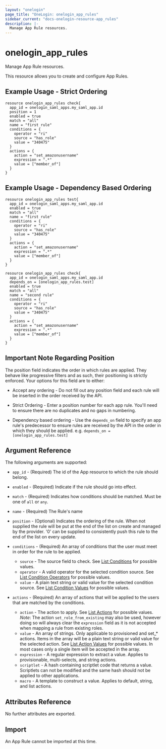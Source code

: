 ```yaml
---
layout: "onelogin"
page_title: "OneLogin: onelogin_app_rules"
sidebar_current: "docs-onelogin-resource-app_rules"
description: |-
  Manage App Rule resources.
---
```


# onelogin_app_rules

Manage App Rule resources.

This resource allows you to create and configure App Rules.

## Example Usage - Strict Ordering

```hcl
resource onelogin_app_rules check{
  app_id = onelogin_saml_apps.my_saml_app.id
  position = 1
  enabled = true
  match = "all"
  name = "first rule"
  conditions = {
    operator = "ri"
    source = "has_role"
    value = "340475"
  }
  actions = {
    action = "set_amazonusername"
    expression = ".*"
    value = ["member_of"]
  }
}
```

## Example Usage - Dependency Based Ordering

```hcl
resource onelogin_app_rules test{
  app_id = onelogin_saml_apps.my_saml_app.id
  enabled = true
  match = "all"
  name = "first rule"
  conditions = {
    operator = "ri"
    source = "has_role"
    value = "340475"
  }
  actions = {
    action = "set_amazonusername"
    expression = ".*"
    value = ["member_of"]
  }
}

resource onelogin_app_rules check{
  app_id = onelogin_saml_apps.my_saml_app.id
  depends_on = [onelogin_app_rules.test]
  enabled = true
  match = "all"
  name = "second rule"
  conditions = {
    operator = "ri"
    source = "has_role"
    value = "340475"
  }
  actions = {
    action = "set_amazonusername"
    expression = ".*"
    value = ["member_of"]
  }
}
```

## Important Note Regarding Position

The position field indicates the order in which rules are applied. They behave like progressive filters and as such, their positioning is strictly enforced. Your options for this field are to either:

* Accept any ordering - Do not fill out any position field and each rule will be inserted in the order received by the API.

* Strict Ordering - Enter a position number for each app rule. You'll need to ensure there are no duplicates and no gaps in numbering.

* Dependency based ordering - Use the `depends_on` field to specify an app rule's predecessor to ensure rules are received by the API in the order in which they should be applied. e.g. `depends_on = [onelogin_app_rules.test]`

## Argument Reference

The following arguments are supported:

* `app_id` - (Required) The id of the App resource to which the rule should belong.

* `enabled` - (Required) Indicate if the rule should go into effect.

* `match` - (Required) Indicates how conditions should be matched. Must be one of `all` or `any`.

* `name` - (Required) The Rule's name

* `position` - (Optional) Indicates the ordering of the rule. When not supplied the rule will be put at the end of the list on create and managed by the provider. '0' can be supplied to consistently push this rule to the end of the list on every update.

* `conditions` - (Required) An array of conditions that the user must meet in order for the rule to be applied.
  * `source` - The source field to check. See [List Conditions](https://developers.onelogin.com/api-docs/2/app-rules/list-conditions) for possible values.
  * `operator` - A valid operator for the selected condition source. See [List Condition Operators](https://developers.onelogin.com/api-docs/2/app-rules/list-condition-operators) for possible values.
  * `value` - A plain text string or valid value for the selected condition source. See [List Condition Values](https://developers.onelogin.com/api-docs/2/app-rules/list-condition-values) for possible values.

* `actions` - (Required) An array of actions that will be applied to the users that are matched by the conditions.
  * `action` - The action to apply. See [List Actions](https://developers.onelogin.com/api-docs/2/app-rules/list-conditions) for possible values. *Note*: The action `set_role_from_existing` may also be used, however doing so will always clear the `expression` field as it is not accepted when mapping a rule from existing roles.
  * `value` - An array of strings. Only applicable to provisioned and set_* actions. Items in the array will be a plain text string or valid value for the selected action. See [List Action Values](https://developers.onelogin.com/api-docs/2/app-rules/list-action-values) for possible values. In most cases only a single item will be accepted in the array.
  * `expression` - A regular expression to extract a value. Applies to provisionable, multi-selects, and string actions.
  * `scriptlet` - A hash containing scriptlet code that returns a value. Scriptlets can not be modified and the same hash should not be applied to other applications.
  * `macro` - A template to construct a value. Applies to default, string, and list actions.

## Attributes Reference

No further attributes are exported.

## Import

An App Rule cannot be imported at this time.
